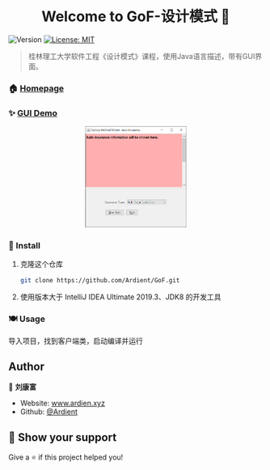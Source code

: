 <h1 align="center">Welcome to GoF-设计模式 👋</h1>
<p>
  <img alt="Version" src="https://img.shields.io/badge/version-1.0 beta-blue.svg?cacheSeconds=2592000" />
  <a href="#" target="_blank">
    <img alt="License: MIT" src="https://img.shields.io/badge/License-MIT-yellow.svg" />
  </a>
</p>

> 桂林理工大学软件工程《设计模式》课程，使用Java语言描述，带有GUI界面。

### 🏠 [Homepage](www.ardien.xyz)

### ✨ [GUI Demo](www.ardien.xyz:4212/index.html)


<div align="center"><img width="200" height="200" src="https://github.com/Ardient/GoF/blob/master/resource/factory-method.png"/></div>

### 🐳 Install

1. 克隆这个仓库

   ```sh
   git clone https://github.com/Ardient/GoF.git
   ```

2. 使用版本大于 IntelliJ IDEA Ultimate 2019.3、JDK8 的开发工具

### 🍽 Usage

导入项目，找到客户端类，启动编译并运行

## Author

👤 **刘康富**

* Website: www.ardien.xyz
* Github: [@Ardient](https://github.com/Ardient)

## 🧡 Show your support

Give a ⭐️ if this project helped you!

